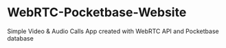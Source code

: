 # WebRTC-Pocketbase-Website
Simple Video &amp; Audio Calls App created with WebRTC API and Pocketbase database
